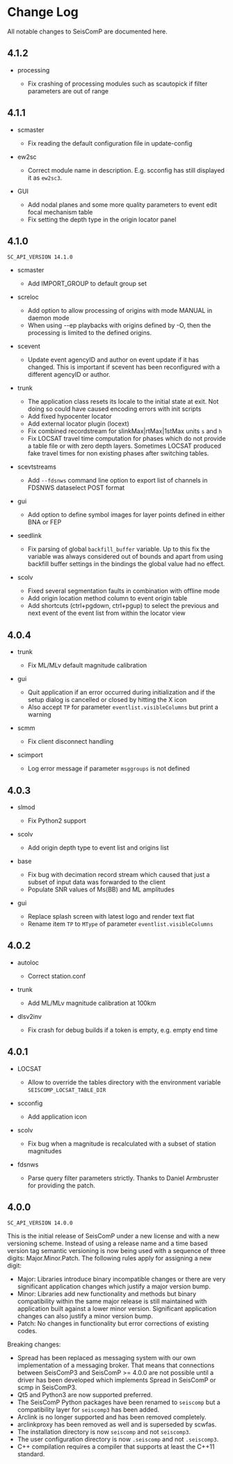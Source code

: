 # Change Log

All notable changes to SeisComP are documented here.

## 4.1.2

* processing

  * Fix crashing of processing modules such as scautopick if filter
    parameters are out of range

## 4.1.1

* scmaster

  * Fix reading the default configuration file in update-config

* ew2sc

  * Correct module name in description. E.g. scconfig has still displayed it
    as `ew2sc3`.

* GUI

  * Add nodal planes and some more quality parameters to event edit focal
    mechanism table
  * Fix setting the depth type in the origin locator panel

## 4.1.0

```SC_API_VERSION 14.1.0```

* scmaster

  * Add IMPORT_GROUP to default group set

* screloc

  * Add option to allow processing of origins with mode MANUAL in daemon mode
  * When using --ep playbacks with origins defined by -O, then the processing
    is limited to the defined origins.

* scevent

  * Update event agencyID and author on event update if it has
    changed. This is important if scevent has been reconfigured
    with a different agencyID or author.

* trunk

  * The application class resets its locale to the initial
    state at exit. Not doing so could have caused encoding
    errors with init scripts
  * Add fixed hypocenter locator
  * Add external locator plugin (locext)
  * Fix combined recordstream for slinkMax|rtMax|1stMax units `s` and `h`
  * Fix LOCSAT travel time computation for phases which do not provide
    a table file or with zero depth layers. Sometimes LOCSAT produced
    fake travel times for non existing phases after switching tables.

* scevtstreams

  * Add `--fdsnws` command line option to export list of
    channels in FDSNWS dataselect POST format

* gui

  * Add option to define symbol images for layer points defined in
    either BNA or FEP

* seedlink

  * Fix parsing of global `backfill_buffer` variable. Up to this
    fix the variable was always considered out of bounds and apart from using
    backfill buffer settings in the bindings the global value had no effect.

* scolv

  * Fixed several segmentation faults in combination with offline
    mode
  * Add origin location method column to event origin table
  * Add shortcuts (ctrl+pgdown, ctrl+pgup) to select the previous and
    next event of the event list from within the locator view

## 4.0.4

* trunk

  * Fix ML/MLv default magnitude calibration

* gui

  * Quit application if an error occurred during initialization
    and if the setup dialog is cancelled or closed by hitting
    the X icon
  * Also accept `TP` for parameter `eventlist.visibleColumns`
    but print a warning

* scmm

  * Fix client disconnect handling

* scimport

  * Log error message if parameter `msggroups` is not defined

## 4.0.3

* slmod

  * Fix Python2 support

* scolv

  * Add origin depth type to event list and origins list

* base

  * Fix bug with decimation record stream which caused that
    just a subset of input data was forwarded to the client
  * Populate SNR values of Ms(BB) and ML amplitudes

* gui

  * Replace splash screen with latest logo and render text flat
  * Rename item `TP` to `MType` of parameter
    `eventlist.visibleColumns`

## 4.0.2

* autoloc

  * Correct station.conf

* trunk

  * Add ML/MLv magnitude calibration at 100km

* dlsv2inv

  * Fix crash for debug builds if a token is empty,
    e.g. empty end time

## 4.0.1

* LOCSAT

  * Allow to override the tables directory with the environment
    variable `SEISCOMP_LOCSAT_TABLE_DIR`

* scconfig

  * Add application icon

* scolv

  * Fix bug when a magnitude is recalculated with a subset of
    station magnitudes

* fdsnws

  * Parse query filter parameters strictly. Thanks to Daniel
    Armbruster for providing the patch.


## 4.0.0

```SC_API_VERSION 14.0.0```

This is the initial release of SeisComP under a new license and with a new
versioning scheme. Instead of using a release name and a time based version
tag semantic versioning is now being used with a sequence of three digits:
Major.Minor.Patch. The following rules apply for assigning a new digit:

* Major: Libraries introduce binary incompatible changes or there are very
  significant application changes which justify a major version bump.
* Minor: Libraries add new functionality and methods but binary
  compatibility within the same major release is still maintained
  with application built against a lower minor version. Significant
  application changes can also justify a minor version bump.
* Patch: No changes in functionality but error corrections of existing
  codes.

Breaking changes:

* Spread has been replaced as messaging system with our own implementation
  of a messaging broker. That means that connections between SeisComP3 and
  SeisComP >= 4.0.0 are not possible until a driver has been developed
  which implements Spread in SeisComP or scmp in SeisComP3.
* Qt5 and Python3 are now supported preferred.
* The SeisComP Python packages have been renamed to `seiscomp` but a
  compatibility layer for `seiscomp3` has been added.
* Arclink is no longer supported and has been removed completely.
* arclinkproxy has been removed as well and is superseded by scwfas.
* The installation directory is now `seiscomp` and not `seiscomp3`.
* The user configuration directory is now `.seiscomp` and not `.seiscomp3`.
* C++ compilation requires a compiler that supports at least the C++11
  standard.
